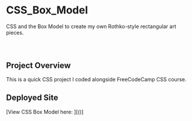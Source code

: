 # CSS_Box_Model
CSS and the Box Model to create my own Rothko-style rectangular art pieces.

<h1 align="center"><img src=""></h1>

## Project Overview

This is a quick CSS project I coded alongside FreeCodeCamp CSS course.

## Deployed Site
[View CSS Box Model here: ][()]
